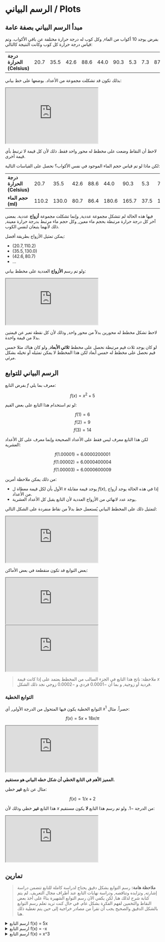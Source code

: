 # الرسم البياني / Plots

## مبدأ الرسم البياني بصفة عامة

بفرض يوجد 10 أكواب من الماء, وكل كوب له درجة حرارة مختلفة عن باقي الأكواب. وتم قياس درجة حرارة كل كوب وكانت النتيجة كالتالي:

|                            |      |      |      |      |      |      |     |     |      |      |
|----------------------------|------|------|------|------|------|------|-----|-----|------|------|
| **درجة الحرارة (Celsius)**    | 20.7 | 35.5 | 42.6 | 88.6 | 44.0 | 90.3 | 5.3 | 7.3 | 87.2 | 27.2 |

بذلك تكون قد تشكلت مجموعة من الأعداد. بوضعها على خط بياني:

<iframe class="desmos-chart" src="https://www.desmos.com/calculator/gacosoxy61?embed" height="180"></iframe>

لاحظ أن النقاط وضعت على مخطط له محور واحد فقط. ذلك لأن كل قيمة لا ترتبط بأي قيمة أخرى.

لكن ماذا لو تم قياس حجم الماء الموجود في نفس الأكواب؟ نحصل على القياسات التالية:

|                            |       |       |      |      |       |       |      |       |      |       |
|----------------------------|-------|-------|------|------|-------|-------|------|-------|------|-------|
| **درجة الحرارة (Celsius)**    | 20.7  | 35.5  | 42.6 | 88.6 | 44.0  | 90.3  | 5.3  | 7.3   | 87.2 | 27.2  |
| **حجم الماء (ml)**           | 110.2 | 130.0 | 80.7 | 86.4 | 180.6 | 165.7 | 37.5 | 165.9 | 99.2 | 105.6 |

فيها هذه الحالة لم تتشكل مجموعة عددية, وإنما تشكلت مجموعة **أزواج** عددية. بمعنى آخر كل درجة حرارة مرتبطة بحجم ماء معين, وكل حجم ماء مرتبط بدرجة حرارة معينة, ذلك لأنهما يتبعان لنفس الكوب.

يمكن تمثيل الأزواج بطريقة أفضل:

- $(20.7, 110.2)$
- $(35.5, 130.0)$
- $(42.6, 80.7)$
- ...

ولو تم رسم **الأزواج** العددية على مخطط بياني:

<iframe class="desmos-chart" src="https://www.desmos.com/calculator/szkkopjdcx?embed"></iframe>

لاحظ تشكل مخطط له محورين بدلاً من محور واحد, وذلك لأن كل نقطة تعبر عن قيمتين بدلا من قيمة واحدة.

لو كان يوجد ثلاث قيم مرتبطة نحصل على مخطط **ثلاثي الأبعاد**, ولو كان هناك مثلا خمس قيم نحصل على مخطط له خمس أبعاد لكن هذا المخطط لا يمكن تمثيله أو تخيله بشكل مرئي.

## الرسم البياني للتوابع

بفرض التابع $f$ معرف بما يلي:

$$f(x) = x^2 + 5$$

لو تم استخدام هذا التابع على بعض القيم:

$$f(1) = 6$$
$$f(2) = 9$$
$$f(3) = 14$$

لكن هذا التابع معرف ليس فقط على الأعداد الصحيحة وإنما معرف على كل الأعداد العشرية:

$$f(1.00001) = 6.0000200001$$
$$f(1.00002) = 6.0000400004$$
$$f(1.00003) = 6.0000600009$$

من ذلك يمكن ملاحظة أمرين:
- الأول بأن لكل قيمة معطاة ل $x$ يوجد قيمة مقابلة $f(x)$, إذا في هذه الحالة يوجد أزواج من الأعداد.
- يوجد عدد لانهائي من الأزواج العددية لأن التابع يقبل كل الأعداد العشرية.

لتمثيل ذلك على المخطط البياني يُستعمل خط بدلاً من نقاط منفردة على الشكل التالي:

<iframe class="desmos-chart" src="https://www.desmos.com/calculator/3aexkwxgcy?embed"></iframe>

بعض التوابع قد تكون منقطعة في بعض الأماكن:

<iframe class="desmos-chart" src="https://www.desmos.com/calculator/4wnijvjqia?embed"></iframe>

<iframe class="desmos-chart" src="https://www.desmos.com/calculator/udzhm4zyoq?embed"></iframe>

> ملاحظة: ناتج هذا التابع في الجزء السالب من المخطط يعتمد على إذا كانت قيمة $x$ فردية أو زوجية, و بما أن $-0.0001$ فردي و $-0.0002$ زوجي نجد ذلك الشكل.

### التوابع الخطية

التوابع الخطية يكون فيها المتحول من الدرجة الأولى, أي $x^1$ حصراً. مثال:

$$f(x) = 5x + 18x/{\pi}$$

<iframe class="desmos-chart" src="https://www.desmos.com/calculator/52ot4tutbw?embed"></iframe>

**المميز الأهم في التابع الخطي أن شكل خطه البياني هو مستقيم.**

مثال عن تابع **غير** خطي:

$$f(x) = 1/{x+2}$$

هذا التابع **غير** خطي وذلك لأن $x$ من الدرجة  $-1$. ولو تم رسم هذا التابع **لا** يكون مستقيم:

<iframe class="desmos-chart" src="https://www.desmos.com/calculator/rewbzjpwee?embed"></iframe>

## تمارين

> **ملاحظة هامة:** رسم التوابع بشكل دقيق يحتاج لدراسة كاملة للتابع تتضمن دراسة إشارته, وتزايده وتناقصه, ودراسة نهايات التابع عند أطراف مجال التعريف.
> لم يتم كتابة شرح لذلك هنا, لكن يكفي الآن رسم التوابع الشهيرة بناءً على أخذ بعض النقاط والتخمين لفهم الفكرة بشكل عام.
> في حال كنت تريد تعلم رسم التوابع بالشكل الدقيق والصحيح يجب أن تقرأ من مصادر خراجية إلى حين يتم تغطية ذلك هنا.

<details>
<summary>ارسم التابع f(x) = 5x</summary>

<iframe class="desmos-chart" src="https://www.desmos.com/calculator/qbnyu3gm9l?embed"></iframe>
</details>

<details>
<summary>ارسم التابع f(x) = -x</summary>

<iframe class="desmos-chart" src="https://www.desmos.com/calculator/s40qwpn2kk?embed"></iframe>
</details>

<details>
<summary>ارسم التابع f(x) = x^3</summary>

<iframe class="desmos-chart" src="https://www.desmos.com/calculator/fxrm9pg6mn?embed"></iframe>
</details>